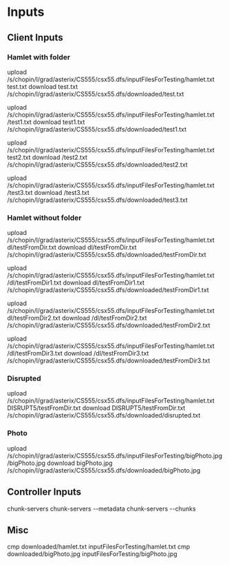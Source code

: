 # Inputs

## Client Inputs

### Hamlet with folder
upload /s/chopin/l/grad/asterix/CS555/csx55.dfs/inputFilesForTesting/hamlet.txt test.txt
download test.txt /s/chopin/l/grad/asterix/CS555/csx55.dfs/downloaded/test.txt

upload /s/chopin/l/grad/asterix/CS555/csx55.dfs/inputFilesForTesting/hamlet.txt /test1.txt
download test1.txt /s/chopin/l/grad/asterix/CS555/csx55.dfs/downloaded/test1.txt

upload /s/chopin/l/grad/asterix/CS555/csx55.dfs/inputFilesForTesting/hamlet.txt test2.txt
download /test2.txt /s/chopin/l/grad/asterix/CS555/csx55.dfs/downloaded/test2.txt

upload /s/chopin/l/grad/asterix/CS555/csx55.dfs/inputFilesForTesting/hamlet.txt /test3.txt
download /test3.txt /s/chopin/l/grad/asterix/CS555/csx55.dfs/downloaded/test3.txt

### Hamlet without folder
upload /s/chopin/l/grad/asterix/CS555/csx55.dfs/inputFilesForTesting/hamlet.txt dl/testFromDir.txt
download dl/testFromDir.txt /s/chopin/l/grad/asterix/CS555/csx55.dfs/downloaded/testFromDir.txt

upload /s/chopin/l/grad/asterix/CS555/csx55.dfs/inputFilesForTesting/hamlet.txt /dl/testFromDir1.txt
download dl/testFromDir1.txt /s/chopin/l/grad/asterix/CS555/csx55.dfs/downloaded/testFromDir1.txt

upload /s/chopin/l/grad/asterix/CS555/csx55.dfs/inputFilesForTesting/hamlet.txt dl/testFromDir2.txt
download /dl/testFromDir2.txt /s/chopin/l/grad/asterix/CS555/csx55.dfs/downloaded/testFromDir2.txt

upload /s/chopin/l/grad/asterix/CS555/csx55.dfs/inputFilesForTesting/hamlet.txt /dl/testFromDir3.txt
download /dl/testFromDir3.txt /s/chopin/l/grad/asterix/CS555/csx55.dfs/downloaded/testFromDir3.txt

### Disrupted
upload /s/chopin/l/grad/asterix/CS555/csx55.dfs/inputFilesForTesting/hamlet.txt DISRUPT5/testFromDir.txt
download DISRUPT5/testFromDir.txt /s/chopin/l/grad/asterix/CS555/csx55.dfs/downloaded/disrupted.txt

### Photo
upload /s/chopin/l/grad/asterix/CS555/csx55.dfs/inputFilesForTesting/bigPhoto.jpg /bigPhoto.jpg
download bigPhoto.jpg /s/chopin/l/grad/asterix/CS555/csx55.dfs/downloaded/bigPhoto.jpg

## Controller Inputs
chunk-servers
chunk-servers --metadata
chunk-servers --chunks

## Misc
cmp downloaded/hamlet.txt inputFilesForTesting/hamlet.txt
cmp downloaded/bigPhoto.jpg inputFilesForTesting/bigPhoto.jpg
